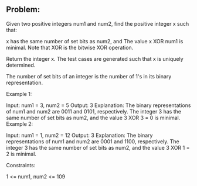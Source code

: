## Problem:
Given two positive integers num1 and num2, find the positive integer x such that:

x has the same number of set bits as num2, and
The value x XOR num1 is minimal.
Note that XOR is the bitwise XOR operation.

Return the integer x. The test cases are generated such that x is uniquely determined.

The number of set bits of an integer is the number of 1's in its binary representation.

 

Example 1:

Input: num1 = 3, num2 = 5
Output: 3
Explanation:
The binary representations of num1 and num2 are 0011 and 0101, respectively.
The integer 3 has the same number of set bits as num2, and the value 3 XOR 3 = 0 is minimal.
Example 2:

Input: num1 = 1, num2 = 12
Output: 3
Explanation:
The binary representations of num1 and num2 are 0001 and 1100, respectively.
The integer 3 has the same number of set bits as num2, and the value 3 XOR 1 = 2 is minimal.
 

Constraints:

1 <= num1, num2 <= 109
